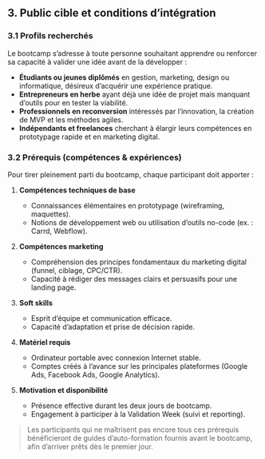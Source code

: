 ## 3. Public cible et conditions d’intégration

### 3.1 Profils recherchés

Le bootcamp s’adresse à toute personne souhaitant apprendre ou renforcer sa capacité à valider une idée avant de la développer :

* **Étudiants ou jeunes diplômés** en gestion, marketing, design ou informatique, désireux d’acquérir une expérience pratique.
* **Entrepreneurs en herbe** ayant déjà une idée de projet mais manquant d’outils pour en tester la viabilité.
* **Professionnels en reconversion** intéressés par l’innovation, la création de MVP et les méthodes agiles.
* **Indépendants et freelances** cherchant à élargir leurs compétences en prototypage rapide et en marketing digital.

### 3.2 Prérequis (compétences & expériences)

Pour tirer pleinement parti du bootcamp, chaque participant doit apporter :

1. **Compétences techniques de base**

   * Connaissances élémentaires en prototypage (wireframing, maquettes).
   * Notions de développement web ou utilisation d’outils no-code (ex. : Carrd, Webflow).
2. **Compétences marketing**

   * Compréhension des principes fondamentaux du marketing digital (funnel, ciblage, CPC/CTR).
   * Capacité à rédiger des messages clairs et persuasifs pour une landing page.
3. **Soft skills**

   * Esprit d’équipe et communication efficace.
   * Capacité d’adaptation et prise de décision rapide.
4. **Matériel requis**

   * Ordinateur portable avec connexion Internet stable.
   * Comptes créés à l’avance sur les principales plateformes (Google Ads, Facebook Ads, Google Analytics).
5. **Motivation et disponibilité**

   * Présence effective durant les deux jours de bootcamp.
   * Engagement à participer à la Validation Week (suivi et reporting).

> Les participants qui ne maîtrisent pas encore tous ces prérequis bénéficieront de guides d’auto-formation fournis avant le bootcamp, afin d’arriver prêts dès le premier jour.
